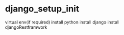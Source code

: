 # django_setup_init
virtual env(if required)
install python 
install django 
install djangoRestframwork
